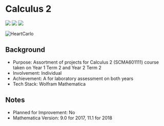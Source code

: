 # Calculus 2
<img src="https://img.shields.io/badge/Language-Indonesian-D5AE22"> <img src="https://img.shields.io/badge/Last Update-21/05/2018-0A7BBC"> <img src="https://img.shields.io/badge/Status-Not Tested-D7624B">

![HeartCarlo](https://github.com/abyoso-hapsoro/past-works/assets/51505905/cb7c7079-faad-4551-ab66-6c2b90fae441)

## Background
- Purpose: Assortment of projects for Calculus 2 (SCMA601111) course taken on Year 1 Term 2 and Year 2 Term 2
- Involvement: Individual
- Achievement: A for laboratory assessment on both years
- Tech Stack: Wolfram Mathematica

## Notes
- Planned for Improvement: No
- Mathematica Version: 9.0 for 2017, 11.1 for 2018
